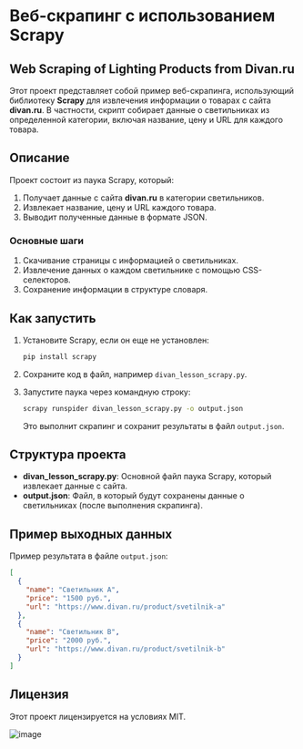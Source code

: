 # Веб-скрапинг с использованием Scrapy
## **Web Scraping of Lighting Products from Divan.ru**

Этот проект представляет собой пример веб-скрапинга, использующий библиотеку **Scrapy** для извлечения информации о товарах с сайта **divan.ru**. В частности, скрипт собирает данные о светильниках из определенной категории, включая название, цену и URL для каждого товара.

## Описание

Проект состоит из паука Scrapy, который:

1. Получает данные с сайта **divan.ru** в категории светильников.
2. Извлекает название, цену и URL каждого товара.
3. Выводит полученные данные в формате JSON.

### Основные шаги

1. Скачивание страницы с информацией о светильниках.
2. Извлечение данных о каждом светильнике с помощью CSS-селекторов.
3. Сохранение информации в структуре словаря.

## Как запустить

1. Установите Scrapy, если он еще не установлен:
   ```bash
   pip install scrapy
   ```

2. Сохраните код в файл, например `divan_lesson_scrapy.py`.

3. Запустите паука через командную строку:
   ```bash
   scrapy runspider divan_lesson_scrapy.py -o output.json
   ```

   Это выполнит скрапинг и сохранит результаты в файл `output.json`.

## Структура проекта

- **divan_lesson_scrapy.py**: Основной файл паука Scrapy, который извлекает данные с сайта.
- **output.json**: Файл, в который будут сохранены данные о светильниках (после выполнения скрапинга).

## Пример выходных данных

Пример результата в файле `output.json`:

```json
[
  {
    "name": "Светильник А",
    "price": "1500 руб.",
    "url": "https://www.divan.ru/product/svetilnik-a"
  },
  {
    "name": "Светильник B",
    "price": "2000 руб.",
    "url": "https://www.divan.ru/product/svetilnik-b"
  }
]
```

## Лицензия

Этот проект лицензируется на условиях MIT.

 
![image](https://github.com/user-attachments/assets/ed97d7a2-c911-49ec-b1bc-7f0433a36426)

